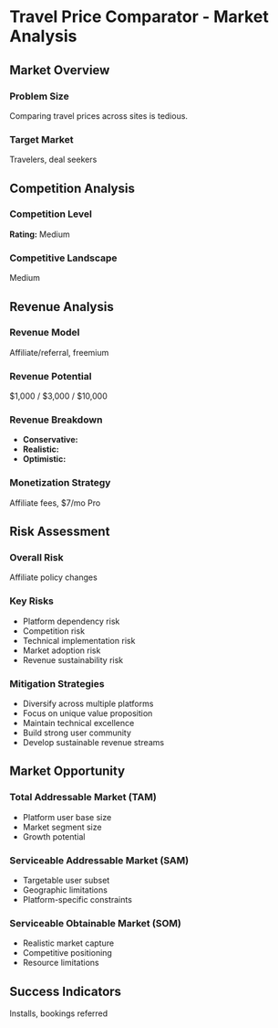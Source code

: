 # Travel Price Comparator - Market Analysis

## Market Overview

### Problem Size
Comparing travel prices across sites is tedious.

### Target Market
Travelers, deal seekers

## Competition Analysis

### Competition Level
**Rating:** Medium

### Competitive Landscape
Medium

## Revenue Analysis

### Revenue Model
Affiliate/referral, freemium

### Revenue Potential
$1,000 / $3,000 / $10,000

### Revenue Breakdown
- **Conservative:** 
- **Realistic:** 
- **Optimistic:** 

### Monetization Strategy
Affiliate fees, $7/mo Pro

## Risk Assessment

### Overall Risk
Affiliate policy changes

### Key Risks
- Platform dependency risk
- Competition risk
- Technical implementation risk
- Market adoption risk
- Revenue sustainability risk

### Mitigation Strategies
- Diversify across multiple platforms
- Focus on unique value proposition
- Maintain technical excellence
- Build strong user community
- Develop sustainable revenue streams

## Market Opportunity

### Total Addressable Market (TAM)
- Platform user base size
- Market segment size
- Growth potential

### Serviceable Addressable Market (SAM)
- Targetable user subset
- Geographic limitations
- Platform-specific constraints

### Serviceable Obtainable Market (SOM)
- Realistic market capture
- Competitive positioning
- Resource limitations

## Success Indicators
Installs, bookings referred
